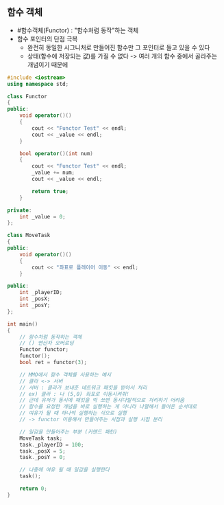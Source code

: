 ## 함수 객체
- #함수객체(Functor) : "함수처럼 동작"하는 객체
- 함수 포인터의 단점 극복
	- 완전히 동일한 시그니처로 만들어진 함수만 그 포인터로 들고 있을 수 있다
	- 상태(함수에 저장되는 값)를 가질 수 없다 -> 여러 개의 함수 중에서 골라주는 개념이기 때문에
```cpp
#include <iostream>
using namespace std;

class Functor
{
public:
	void operator()()
	{
		cout << "Functor Test" << endl;
		cout << _value << endl;
	}

	bool operator()(int num)
	{
		cout << "Functor Test" << endl;
		_value += num;
		cout << _value << endl;

		return true;
	}

private:
	int _value = 0;
};

class MoveTask
{
public:
	void operator()()
	{
		cout << "좌표로 플레이어 이동" << endl;
	}

public:
	int _playerID;
	int _posX;
	int _posY;
};

int main()
{
	// 함수처럼 동작하는 객체
	// () 연산자 오버로딩
	Functor functor;
	functor();
	bool ret = functor(3);

	// MMO에서 함수 객체를 사용하는 예시
	// 클라 <-> 서버
	// 서버 : 클라가 보내준 네트워크 패킷을 받아서 처리
	// ex) 클라 : 나 (5,0) 좌표로 이동시켜줘!
	// 근데 유저가 동시에 패킷을 막 쏘면 동시다발적으로 처리하기 어려움
	// 함수를 요청한 개념을 바로 실행하는 게 아니라 나열해서 들어온 순서대로
	// 여유가 될 때 하나씩 실행하는 식으로 실행 
	// -> functor 이용해서 만들어주는 시점과 실행 시점 분리

	// 일감을 만들어주는 부분 (커맨드 패턴)
	MoveTask task;
	task._playerID = 100;
	task._posX = 5;
	task._posY = 0;

	// 나중에 여유 될 때 일감을 실행한다
	task();

	return 0;
}
```